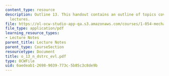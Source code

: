 ```yaml
---
content_type: resource
description: Outline 13. This handout contains an outline of topics covered in course
  lectures.
file: https://ol-ocw-studio-app-qa.s3.amazonaws.com/courses/1-054-mechanics-and-design-of-concrete-structures-spring-2004/6aedeab126989039773c5b85c3c8de9b_o_13_n_dstrc_evl.pdf
file_type: application/pdf
learning_resource_types:
- Lecture Notes
parent_title: Lecture Notes
parent_type: CourseSection
resourcetype: Document
title: o_13_n_dstrc_evl.pdf
type: OCWFile
uid: 6aedeab1-2698-9039-773c-5b85c3c8de9b
---
```


